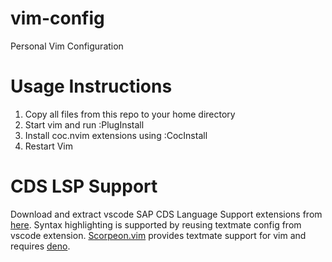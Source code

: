 # vim-config
Personal Vim Configuration

# Usage Instructions
1. Copy all files from this repo to your home directory
2. Start vim and run :PlugInstall
3. Install coc.nvim extensions using :CocInstall
4. Restart Vim

# CDS LSP Support
Download and extract vscode SAP CDS Language Support extensions from [here](https://marketplace.visualstudio.com/items?itemName=SAPSE.vscode-cds#overview). Syntax highlighting is supported by reusing textmate config from vscode extension. [Scorpeon.vim](https://github.com/uga-rosa/scorpeon.vim) provides textmate support for vim and requires [deno](https://deno.com/).
